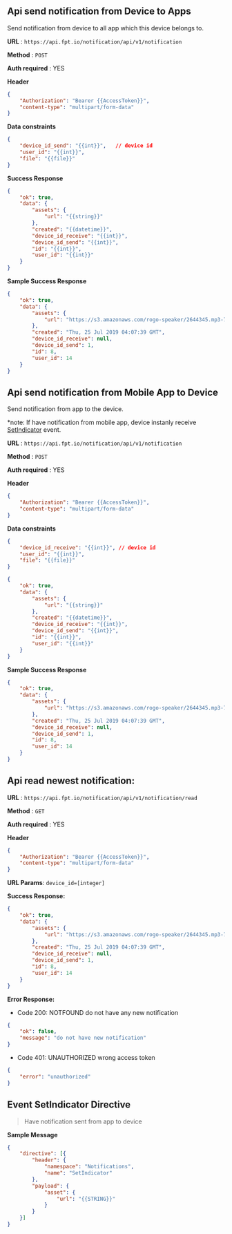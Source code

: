 
## Api send notification from Device to Apps
Send notification from device to all app which this device belongs to.

**URL** : `https://api.fpt.io/notification/api/v1/notification`

**Method** : `POST`

**Auth required** : YES

**Header**
```json
{
    "Authorization": "Bearer {{AccessToken}}",
    "content-type": "multipart/form-data"
}
```

**Data constraints**
```json
{
    "device_id_send": "{{int}}",   // device id 
    "user_id": "{{int}}",
    "file": "{{file}}"
}
```

**Success Response**
```json
{
    "ok": true,
    "data": {
        "assets": {
            "url": "{{string}}"
        },
        "created": "{{datetime}}",
        "device_id_receive": "{{int}}",
        "device_id_send": "{{int}}",
        "id": "{{int}}",
        "user_id": "{{int}}"
    }
}
```

**Sample Success Response**
```json
{
    "ok": true,
    "data": {
        "assets": {
            "url": "https://s3.amazonaws.com/rogo-speaker/2644345.mp3-787881af"
        },
        "created": "Thu, 25 Jul 2019 04:07:39 GMT",
        "device_id_receive": null,
        "device_id_send": 1,
        "id": 8,
        "user_id": 14
    }
}
```

## Api send notification from Mobile App to Device

Send notification from app to the device.

*note: If have notification from mobile app, device instanly receive [SetIndicator](#event-setindicator-directive) event.

**URL** : `https://api.fpt.io/notification/api/v1/notification`

**Method** : `POST`

**Auth required** : YES

**Header**
```json
{
    "Authorization": "Bearer {{AccessToken}}",
    "content-type": "multipart/form-data"
}
```

**Data constraints**
```json
{
    "device_id_receive": "{{int}}", // device id 
    "user_id": "{{int}}",
    "file": "{{file}}"
}
```
```json
{
    "ok": true,
    "data": {
        "assets": {
            "url": "{{string}}"
        },
        "created": "{{datetime}}",
        "device_id_receive": "{{int}}",
        "device_id_send": "{{int}}",
        "id": "{{int}}",
        "user_id": "{{int}}"
    }
}
```

**Sample Success Response**
```json
{
    "ok": true,
    "data": {
        "assets": {
            "url": "https://s3.amazonaws.com/rogo-speaker/2644345.mp3-787881af"
        },
        "created": "Thu, 25 Jul 2019 04:07:39 GMT",
        "device_id_receive": null,
        "device_id_send": 1,
        "id": 8,
        "user_id": 14
    }
}
```
## Api read newest notification:

**URL** : `https://api.fpt.io/notification/api/v1/notification/read`

**Method** : `GET`

**Auth required** : YES

**Header**
```json
{
    "Authorization": "Bearer {{AccessToken}}",
    "content-type": "multipart/form-data"
}
```
**URL Params**: `device_id=[integer]`

**Success Response:**
```json
{
    "ok": true,
    "data": {
        "assets": {
            "url": "https://s3.amazonaws.com/rogo-speaker/2644345.mp3-787881af"
        },
        "created": "Thu, 25 Jul 2019 04:07:39 GMT",
        "device_id_receive": null,
        "device_id_send": 1,
        "id": 8,
        "user_id": 14
    }
}
```
**Error Response:**

- Code 200: NOTFOUND do not have any new notification
```json
{
    "ok": false,
    "message": "do not have new notification"
}
```
- Code 401: UNAUTHORIZED wrong access token
```json
{
    "error": "unauthorized"
}
```

## Event SetIndicator Directive

 > Have notification sent from app to device

**Sample Message**
```json
{
    "directive": [{
        "header": {
            "namespace": "Notifications",
            "name": "SetIndicator"
        },
        "payload": {
            "asset": {
                "url": "{{STRING}}"
            }
        }
    }]
}
```
